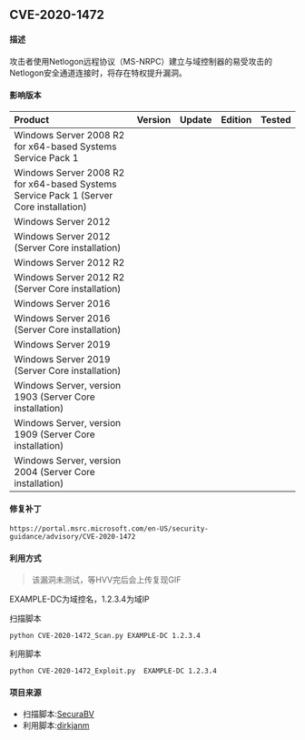 ## CVE-2020-1472

#### 描述

攻击者使用Netlogon远程协议（MS-NRPC）建立与域控制器的易受攻击的Netlogon安全通道连接时，将存在特权提升漏洞。

#### 影响版本

| Product                                                      | Version | Update | Edition | Tested |
| :----------------------------------------------------------- | :------ | ------ | ------- | ------ |
| Windows Server 2008 R2 for x64-based Systems Service Pack 1  |         |        |         |        |
| Windows Server 2008 R2 for x64-based Systems Service Pack 1 (Server Core installation) |         |        |         |        |
| Windows Server 2012                                          |         |        |         |        |
| Windows Server 2012 (Server Core installation)               |         |        |         |        |
| Windows Server 2012 R2                                       |         |        |         |        |
| Windows Server 2012 R2 (Server Core installation)            |         |        |         |        |
| Windows Server 2016                                          |         |        |         |        |
| Windows Server 2016 (Server Core installation)               |         |        |         |        |
| Windows Server 2019                                          |         |        |         |        |
| Windows Server 2019 (Server Core installation)               |         |        |         |        |
| Windows Server, version 1903 (Server Core installation)      |         |        |         |        |
| Windows Server, version 1909 (Server Core installation)      |         |        |         |        |
| Windows Server, version 2004 (Server Core installation)      |         |        |         |        |

#### 修复补丁

```
https://portal.msrc.microsoft.com/en-US/security-guidance/advisory/CVE-2020-1472
```



#### 利用方式

> 该漏洞未测试，等HVV完后会上传复现GIF

EXAMPLE-DC为域控名，1.2.3.4为域IP

扫描脚本

```
python CVE-2020-1472_Scan.py EXAMPLE-DC 1.2.3.4
```

利用脚本

```
python CVE-2020-1472_Exploit.py  EXAMPLE-DC 1.2.3.4
```



#### 项目来源

- 扫描脚本:[SecuraBV](https://github.com/SecuraBV/CVE-2020-1472)
- 利用脚本:[dirkjanm](https://github.com/dirkjanm/CVE-2020-1472)